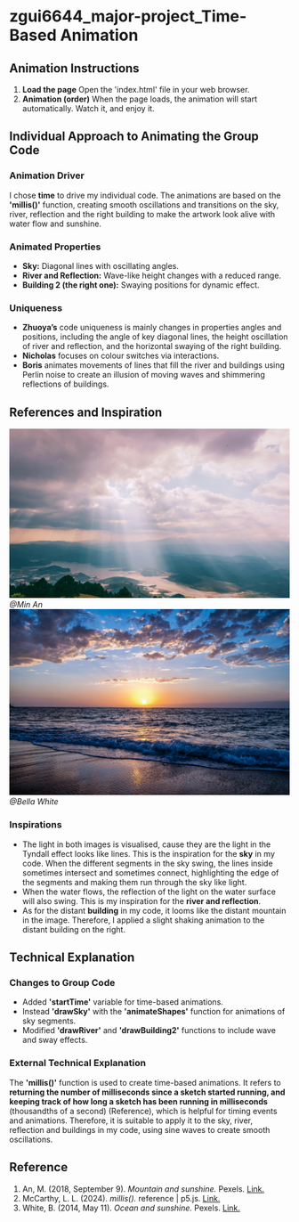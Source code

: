 # zgui6644_major-project_Time-Based Animation

## Animation Instructions
1. **Load the page**
Open the 'index.html' file in your web browser.
2. **Animation  (order)**
When the page loads, the animation will start automatically. Watch it, and enjoy it.

## Individual Approach to Animating the Group Code
### Animation Driver
I chose **time** to drive my individual code. The animations are based on the **'millis()'** function, creating smooth oscillations and transitions on the sky, river, reflection and the right building to make the artwork look alive with water flow and sunshine.

### Animated Properties
- **Sky:** Diagonal lines with oscillating angles.
- **River and Reflection:** Wave-like height changes with a reduced range.
- **Building 2 (the right one):** Swaying positions for dynamic effect.

### Uniqueness
- **Zhuoya’s** code uniqueness is mainly changes in properties angles and positions, including the angle of key diagonal lines, the height oscillation of river and reflection, and the horizontal swaying of the right building.
- **Nicholas** focuses on colour switches via interactions.
- **Boris** animates movements of lines that fill the river and buildings using Perlin noise to create an illusion of moving waves and shimmering reflections of buildings.

## References and Inspiration
![MinAn](readmeImages/MinAn.jpg)
*@Min An*
![BellaWhite](readmeImages/BellaWhite.jpg)
*@Bella White*

### Inspirations
- The light in both images is visualised, cause they are the light in the Tyndall effect looks like lines. This is the inspiration for the **sky** in my code. When the different segments in the sky swing, the lines inside sometimes intersect and sometimes connect, highlighting the edge of the segments and making them run through the sky like light. 
- When the water flows, the reflection of the light on the water surface will also swing. This is my inspiration for the **river and reflection**.
- As for the distant **building** in my code, it looms like the distant mountain in the image. Therefore, I applied a slight shaking animation to the distant building on the right.

## Technical Explanation
### Changes to Group Code
- Added **'startTime'** variable for time-based animations.
- Instead **'drawSky'** with the **'animateShapes'** function for animations of sky segments.
- Modified **'drawRiver'** and **'drawBuilding2'** functions to include wave and sway effects.

### External Technical Explanation
The **'millis()'** function is used to create time-based animations. It refers to **returning the number of milliseconds since a sketch started running, and keeping track of how long a sketch has been running in milliseconds** (thousandths of a second) (Reference), which is helpful for timing events and animations. Therefore, it is suitable to apply it to the sky, river, reflection and buildings in my code, using sine waves to create smooth oscillations.

## Reference
1. An, M. (2018, September 9). *Mountain and sunshine.* Pexels. [Link.](https://www.pexels.com/zh-cn/photo/1403550/.)
2. McCarthy, L. L. (2024). *millis().* reference | p5.js. [Link.](https://p5js.org/reference/#/p5/millis.)
3. White, B. (2014, May 11). *Ocean and sunshine.* Pexels. [Link.](https://www.pexels.com/zh-cn/photo/635279/.)